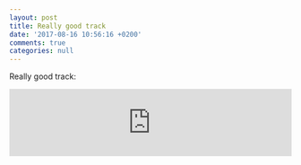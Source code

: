 ```yaml
---
layout: post
title: Really good track
date: '2017-08-16 10:56:16 +0200'
comments: true
categories: null
---
```


Really good track:

<iframe width="100%" height="120" src="https://www.mixcloud.com/widget/iframe/?feed=https%3A%2F%2Fwww.mixcloud.com%2Fkilldisco%2Fbig-beat-strikes-back%2F&amp;hide_cover=1&amp;light=1" frameborder="0">
</iframe>
